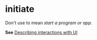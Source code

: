 # initiate

Don't use to mean *start a program or app.* 

**See** [Describing interactions with UI](/style-guide/procedures-instructions/describing-interactions-with-ui)
